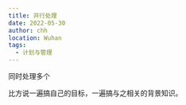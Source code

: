 ```yaml
---
title: 并行处理
date: 2022-05-30
author: chh
location: Wuhan
tags:
  - 计划与管理
---
```


同时处理多个

比方说一遍搞自己的目标，一遍搞与之相关的背景知识。
